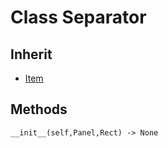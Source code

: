 # Class Separator

## Inherit

* [Item](Item.md)

## Methods
```
__init__(self,Panel,Rect) -> None
```
